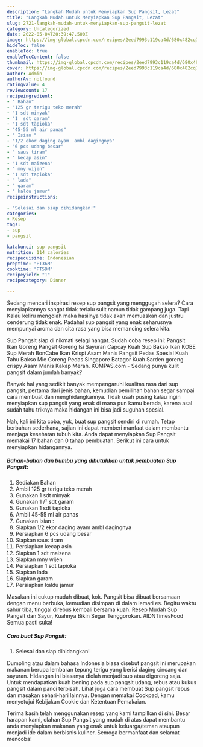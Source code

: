 ```yaml
---
description: "Langkah Mudah untuk Menyiapkan Sup Pangsit, Lezat"
title: "Langkah Mudah untuk Menyiapkan Sup Pangsit, Lezat"
slug: 2721-langkah-mudah-untuk-menyiapkan-sup-pangsit-lezat
category: Uncategorized
date: 2022-05-04T20:39:47.500Z
image: https://img-global.cpcdn.com/recipes/2eed7993c119ca4d/680x482cq70/sup-pangsit-foto-resep-utama.jpg
hideToc: false
enableToc: true
enableTocContent: false
thumbnail: https://img-global.cpcdn.com/recipes/2eed7993c119ca4d/680x482cq70/sup-pangsit-foto-resep-utama.jpg
cover: https://img-global.cpcdn.com/recipes/2eed7993c119ca4d/680x482cq70/sup-pangsit-foto-resep-utama.jpg
author: Admin
authorAv: notfound
ratingvalue: 4
reviewcount: 17
recipeingredient:
- " Bahan"
- "125 gr terigu teko merah"
- "1 sdt minyak"
- "1  sdt garam"
- "1 sdt tapioka"
- "45-55 ml air panas"
- " Isian "
- "1/2 ekor daging ayam  ambl dagingnya"
- "6 pcs udang besar"
- " saus tiram"
- " kecap asin"
- "1 sdt maizena"
- " mny wijen"
- "1 sdt tapioka"
- " lada"
- " garam"
- " kaldu jamur"
recipeinstructions:

- "Selesai dan siap dihidangkan!"
categories:
- Resep
tags:
- sup
- pangsit

katakunci: sup pangsit 
nutrition: 114 calories
recipecuisine: Indonesian
preptime: "PT36M"
cooktime: "PT59M"
recipeyield: "1"
recipecategory: Dinner

---
```



Sedang mencari inspirasi resep sup pangsit yang menggugah selera? Cara menyiapkannya sangat tidak terlalu sulit namun tidak gampang juga. Tapi Kalau keliru mengolah maka hasilnya tidak akan memuaskan dan justru cenderung tidak enak. Padahal sup pangsit yang enak seharusnya mempunyai aroma dan cita rasa yang bisa memancing selera kita.


Sup Pangsit siap di nikmati selagi hangat. Sudah coba resep ini: Pangsit Ikan Goreng Pangsit Goreng Isi Sayuran Capcay Kuah Sup Bakso Ikan KOBE Sup Merah BonCabe Ikan Krispi Asam Manis Pangsit Pedas Spesial Kuah Tahu Bakso Mie Goreng Pedas Singapore Batagor Kuah Sarden goreng crispy Asam Manis Kakap Merah. KOMPAS.com - Sedang punya kulit pangsit dalam jumlah banyak?

Banyak hal yang sedikit banyak mempengaruhi kualitas rasa dari sup pangsit, pertama dari jenis bahan, kemudian pemilihan bahan segar sampai cara membuat dan menghidangkannya. Tidak usah pusing kalau ingin menyiapkan sup pangsit yang enak di mana pun kamu berada, karena asal sudah tahu triknya maka hidangan ini bisa jadi suguhan spesial.


Nah, kali ini kita coba, yuk, buat sup pangsit sendiri di rumah. Tetap berbahan sederhana, sajian ini dapat memberi manfaat dalam membantu menjaga kesehatan tubuh kita. Anda dapat menyiapkan Sup Pangsit memakai 17 bahan dan 0 tahap pembuatan. Berikut ini cara untuk menyiapkan hidangannya.

<!--inarticleads1-->

##### Bahan-bahan dan bumbu yang dibutuhkan untuk pembuatan Sup Pangsit:

1. Sediakan  Bahan
1. Ambil 125 gr terigu teko merah
1. Gunakan 1 sdt minyak
1. Gunakan 1 /² sdt garam
1. Gunakan 1 sdt tapioka
1. Ambil 45-55 ml air panas
1. Gunakan  Isian :
1. Siapkan 1/2 ekor daging ayam  ambl dagingnya
1. Persiapkan 6 pcs udang besar
1. Siapkan  saus tiram
1. Persiapkan  kecap asin
1. Siapkan 1 sdt maizena
1. Siapkan  mny wijen
1. Persiapkan 1 sdt tapioka
1. Siapkan  lada
1. Siapkan  garam
1. Persiapkan  kaldu jamur


Masakan ini cukup mudah dibuat, kok. Pangsit bisa dibuat bersamaan dengan menu berbuka, kemudian disimpan di dalam lemari es. Begitu waktu sahur tiba, tinggal direbus kembali bersama kuah. Resep Mudah Sup Pangsit dan Sayur, Kuahnya Bikin Segar Tenggorokan. #IDNTimesFood Semua pasti suka! 

<!--inarticleads2-->

##### Cara buat Sup Pangsit:


1. Selesai dan siap dihidangkan!

Dumpling atau dalam bahasa Indonesia biasa disebut pangsit ini merupakan makanan berupa lembaran tepung terigu yang berisi daging cincang dan sayuran. Hidangan ini biasanya diolah menjadi sup atau digoreng saja. Untuk mendapatkan kuah bening pada sup pangsit udang, rebus atau kukus pangsit dalam panci terpisah. Lihat juga cara membuat Sup pangsit rebus dan masakan sehari-hari lainnya. Dengan memakai Cookpad, kamu menyetujui Kebijakan Cookie dan Ketentuan Pemakaian. 

Terima kasih telah menggunakan resep yang kami tampilkan di sini. Besar harapan kami, olahan Sup Pangsit yang mudah di atas dapat membantu anda menyiapkan makanan yang enak untuk keluarga/teman ataupun menjadi ide dalam berbisnis kuliner. Semoga bermanfaat dan selamat mencoba!
